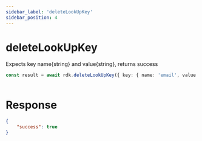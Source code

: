 ```yaml
---
sidebar_label: 'deleteLookUpKey'
sidebar_position: 4
---
```


# deleteLookUpKey
Expects key name{string} and value{string}, returns success 

```typescript
const result = await rdk.deleteLookUpKey({ key: { name: 'email', value: email } });
  
```
# Response
```json
{ 
    "success": true
}
```